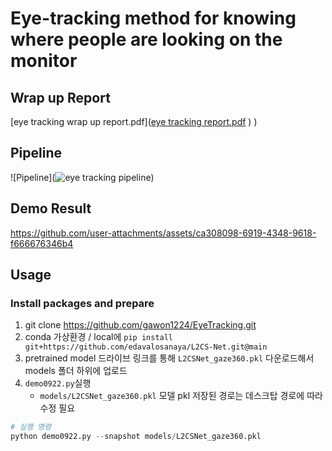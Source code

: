 # Eye-tracking method for knowing where people are looking on the monitor
## Wrap up Report
[eye tracking wrap up report.pdf]([eye tracking report.pdf](https://github.com/user-attachments/files/17470304/eye.tracking.report.pdf)
)
)
## Pipeline
![Pipeline](![eye tracking pipeline](https://github.com/user-attachments/assets/acafd894-4b6e-4c53-b4d6-ed983a758fd7))


## Demo Result
https://github.com/user-attachments/assets/ca308098-6919-4348-9618-f666676346b4

## Usage
### Install packages and prepare 
1. git clone https://github.com/gawon1224/EyeTracking.git
2. conda 가상환경 / local에 `pip install git+https://github.com/edavalosanaya/L2CS-Net.git@main`
3. pretrained model 드라이브 링크를 통해 `L2CSNet_gaze360.pkl` 다운로드해서 models 폴더 하위에 업로드
4. `demo0922.py`실행
    - `models/L2CSNet_gaze360.pkl` 모델 pkl 저장된 경로는 데스크탑 경로에 따라 수정 필요
```python
# 실행 명령
python demo0922.py --snapshot models/L2CSNet_gaze360.pkl
```

